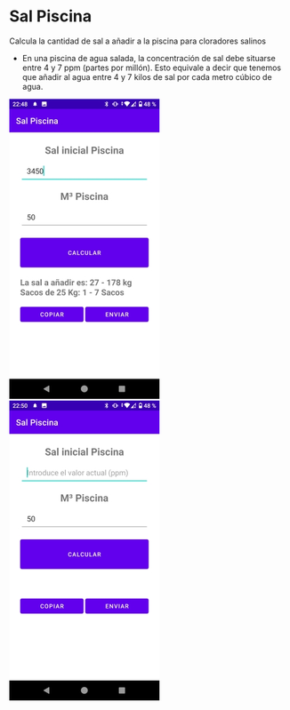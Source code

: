 # Sal Piscina
Calcula la cantidad de sal a añadir a la piscina para cloradores salinos

* En una piscina de agua salada, la concentración de sal debe situarse 
entre 4 y 7 ppm (partes por millón). Esto equivale a decir que tenemos 
que añadir al agua entre 4 y 7 kilos de sal por cada metro cúbico de agua.

![ScreenShot1](/img/ScreenShot1.jpg)
![ScreenShot1](/img/ScreenShot2.jpg)